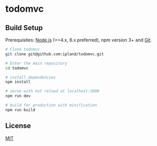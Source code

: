 # todomvc

## Build Setup

Prerequisites: [Node.js](https://nodejs.org/en/) (>=4.x, 6.x preferred), npm version 3+ and [Git](https://git-scm.com/).

```bash
# Clone todomvc
git clone git@github.com:ipland/todomvc.git

# Enter the main repository
cd todomvc

# install dependencies
npm install

# serve with hot reload at localhost:3000
npm run dev

# build for production with minification
npm run build
```

## License
[MIT](http://opensource.org/licenses/MIT)